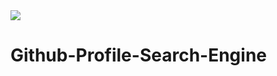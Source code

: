 <img align="center" src="https://telegra.ph/file/2765ebb0c5156368d73f1.jpg">

# Github-Profile-Search-Engine
